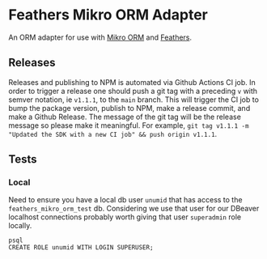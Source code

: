 # Feathers Mikro ORM Adapter

An ORM adapter for use with [Mikro ORM](https://mikro-orm.io/) and [Feathers](https://bailer.gitbooks.io/feathersjs/content/databases/readme.html).

## Releases
Releases and publishing to NPM is automated via Github Actions CI job. In order to trigger a release one should push a git tag with a preceding `v` with semver notation, ie `v1.1.1`, to the `main` branch. This will trigger the CI job to bump the package version, publish to NPM, make a release commit, and make a Github Release. The message of the git tag will be the release message so please make it meaningful. For example, `git tag v1.1.1 -m "Updated the SDK with a new CI job" && push origin v1.1.1`.

## Tests
### Local
Need to ensure you have a local db user `unumid` that has access to the `feathers_mikro_orm_test` db. Considering we use that user for our DBeaver localhost connections probably worth giving that user `superadmin` role locally.

```
psql
CREATE ROLE unumid WITH LOGIN SUPERUSER;
```